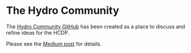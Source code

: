 # The Hydro Community

The [Hydro Community GitHub](https://github.com/HydroCommunity) has been created as a place to discuss and refine ideas for the HCDP.

Please see the [Medium post](https://medium.com/@HydroCommunity/introducing-the-hydro-community-github-51c6228a3d52) for details.
